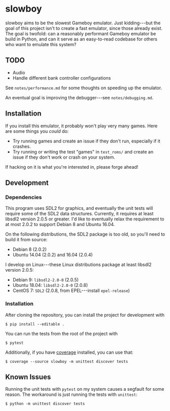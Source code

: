 # slowboy

slowboy aims to be the slowest Gameboy emulator. Just kidding---but the goal of
this project isn't to create a fast emulator, since those already exist. The
goal is twofold: can a reasonably performant Gameboy emulator be build in
Python, and can it serve as an easy-to-read codebase for others who want to
emulate this system?

## TODO

* Audio
* Handle different bank controller configurations

See `notes/performance.md` for some thoughts on speeding up the emulator.

An eventual goal is improving the debugger---see `notes/debugging.md`.

## Installation

If you install this emulator, it probably won't play very many games. Here are
some things you *could* do:

- Try running games and create an issue if they don't run, especially if it
  crashes.
- Try running or writing the test "games" in `test_roms/` and create an issue if
  they don't work or crash on your system.

If hacking on it is what you're interested in, please forge ahead!


## Development

### Dependencies

This program uses SDL2 for graphics, and eventually the unit tests will require
some of the SDL2 data structures. Currently, it requires at least libsdl2
version 2.0.5 or greater. I'd like to eventually relax the requirement to at
most 2.0.2 to support Debian 8 and Ubuntu 16.04.

On the following distributions, the SDL2 package is too old, so you'll need to
build it from source:
- Debian 8 (2.0.2)
- Ubuntu 14.04 (2.0.2) and 16.04 (2.0.4)

I develop on Linux---these Linux distributions package at least libsdl2 version
2.0.5:
- Debian 9: `libsdl2-2.0-0` (2.0.5)
- Ubuntu 18.04: `libsdl2-2.0-0` (2.0.8)
- CentOS 7: `SDL2` (2.0.8, from EPEL---install `epel-release`)

### Installation

After cloning the repository, you can install the project for development with

```
$ pip install --editable .
```

You can run the tests from the root of the project with

```
$ pytest
```

Additionally, if you have [coverage][coverage] installed, you can use that:

```
$ coverage --source slowboy -m unittest discover tests
```

[coverage]: https://pypi.python.org/pypi/coverage/

## Known Issues

Running the unit tests with `pytest` on my system causes a segfault for some
reason. The workaround is just running the tests with `unittest`:

```
$ python -m unittest discover tests
```